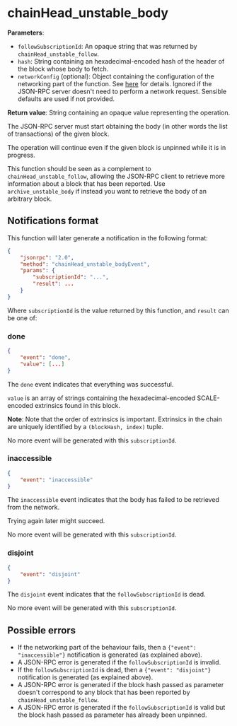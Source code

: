# chainHead_unstable_body

**Parameters**:

- `followSubscriptionId`: An opaque string that was returned by `chainHead_unstable_follow`.
- `hash`: String containing an hexadecimal-encoded hash of the header of the block whose body to fetch.
- `networkConfig` (optional): Object containing the configuration of the networking part of the function. See [here](./introduction.md) for details. Ignored if the JSON-RPC server doesn't need to perform a network request. Sensible defaults are used if not provided.

**Return value**: String containing an opaque value representing the operation.

The JSON-RPC server must start obtaining the body (in other words the list of transactions) of the given block.

The operation will continue even if the given block is unpinned while it is in progress.

This function should be seen as a complement to `chainHead_unstable_follow`, allowing the JSON-RPC client to retrieve more information about a block that has been reported. Use `archive_unstable_body` if instead you want to retrieve the body of an arbitrary block.

## Notifications format

This function will later generate a notification in the following format:

```json
{
    "jsonrpc": "2.0",
    "method": "chainHead_unstable_bodyEvent",
    "params": {
        "subscriptionId": "...",
        "result": ...
    }
}
```

Where `subscriptionId` is the value returned by this function, and `result` can be one of:

### done

```json
{
    "event": "done",
    "value": [...]
}
```

The `done` event indicates that everything was successful.

`value` is an array of strings containing the hexadecimal-encoded SCALE-encoded extrinsics found in this block.

**Note**: Note that the order of extrinsics is important. Extrinsics in the chain are uniquely identified by a `(blockHash, index)` tuple.

No more event will be generated with this `subscriptionId`.

### inaccessible

```json
{
    "event": "inaccessible"
}
```

The `inaccessible` event indicates that the body has failed to be retrieved from the network.

Trying again later might succeed.

No more event will be generated with this `subscriptionId`.

### disjoint

```json
{
    "event": "disjoint"
}
```

The `disjoint` event indicates that the `followSubscriptionId` is dead.

No more event will be generated with this `subscriptionId`.

## Possible errors

- If the networking part of the behaviour fails, then a `{"event": "inaccessible"}` notification is generated (as explained above).
- A JSON-RPC error is generated if the `followSubscriptionId` is invalid.
- If the `followSubscriptionId` is dead, then a `{"event": "disjoint"}` notification is generated (as explained above).
- A JSON-RPC error is generated if the block hash passed as parameter doesn't correspond to any block that has been reported by `chainHead_unstable_follow`.
- A JSON-RPC error is generated if the `followSubscriptionId` is valid but the block hash passed as parameter has already been unpinned.
